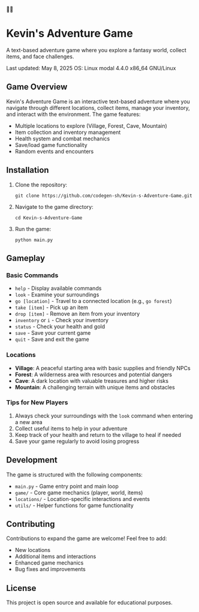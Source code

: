🌈🌈
# Kevin's Adventure Game

A text-based adventure game where you explore a fantasy world, collect items, and face challenges.

Last updated: May 8, 2025
OS: Linux modal 4.4.0 x86_64 GNU/Linux

## Game Overview

Kevin's Adventure Game is an interactive text-based adventure where you navigate through different locations, collect items, manage your inventory, and interact with the environment. The game features:

- Multiple locations to explore (Village, Forest, Cave, Mountain)
- Item collection and inventory management
- Health system and combat mechanics
- Save/load game functionality
- Random events and encounters

## Installation

1. Clone the repository:
   ```
   git clone https://github.com/codegen-sh/Kevin-s-Adventure-Game.git
   ```

2. Navigate to the game directory:
   ```
   cd Kevin-s-Adventure-Game
   ```

3. Run the game:
   ```
   python main.py
   ```

## Gameplay

### Basic Commands

- `help` - Display available commands
- `look` - Examine your surroundings
- `go [location]` - Travel to a connected location (e.g., `go forest`)
- `take [item]` - Pick up an item
- `drop [item]` - Remove an item from your inventory
- `inventory` or `i` - Check your inventory
- `status` - Check your health and gold
- `save` - Save your current game
- `quit` - Save and exit the game

### Locations

- **Village**: A peaceful starting area with basic supplies and friendly NPCs
- **Forest**: A wilderness area with resources and potential dangers
- **Cave**: A dark location with valuable treasures and higher risks
- **Mountain**: A challenging terrain with unique items and obstacles

### Tips for New Players

1. Always check your surroundings with the `look` command when entering a new area
2. Collect useful items to help in your adventure
3. Keep track of your health and return to the village to heal if needed
4. Save your game regularly to avoid losing progress

## Development

The game is structured with the following components:

- `main.py` - Game entry point and main loop
- `game/` - Core game mechanics (player, world, items)
- `locations/` - Location-specific interactions and events
- `utils/` - Helper functions for game functionality

## Contributing

Contributions to expand the game are welcome! Feel free to add:
- New locations
- Additional items and interactions
- Enhanced game mechanics
- Bug fixes and improvements

## License

This project is open source and available for educational purposes.

